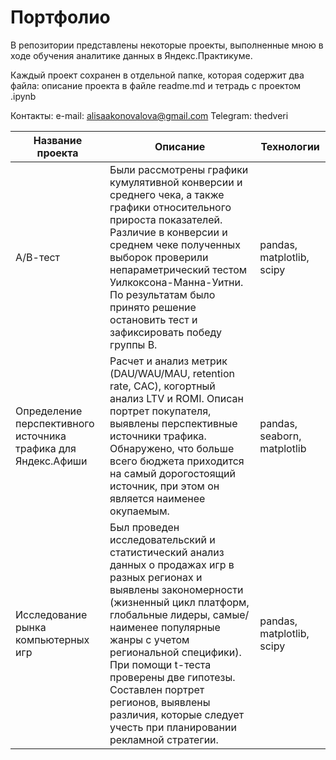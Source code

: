 # Портфолио

В репозитории представлены некоторые проекты, выполненные мною в ходе обучения аналитике данных в Яндекс.Практикуме.

Каждый проект сохранен в отдельной папке, которая содержит два файла: описание проекта в файле readme.md и тетрадь с проектом .ipynb

Контакты: 
e-mail: alisaakonovalova@gmail.com
Telegram: thedveri

| Название проекта                                              | Описание                                                                                                                                                                                                                                                                                                                     | Технологии                  |
|---------------------------------------------------------------|------------------------------------------------------------------------------------------------------------------------------------------------------------------------------------------------------------------------------------------------------------------------------------------------------------------------------|-----------------------------|
| А/В-тест                                                      | Были рассмотрены графики кумулятивной конверсии и среднего чека, а также графики относительного прироста показателей. Различие в конверсии и среднем чеке полученных выборок проверили непараметрический тестом Уилкоксона-Манна-Уитни. По результатам было принято решение остановить тест и зафиксировать победу группы В. | pandas, matplotlib, scipy   |
| Определение перспективного источника трафика для Яндекс.Афиши | Расчет и анализ метрик (DAU/WAU/MAU, retention rate, CAC), когортный анализ LTV и ROMI. Описан портрет покупателя, выявлены перспективные источники трафика. Обнаружено, что больше всего бюджета приходится на самый дорогостоящий источник, при этом он является наименее окупаемым.                                       | pandas, seaborn, matplotlib |
| Исследование рынка компьютерных игр                           | Был проведен исследовательский и статистический анализ данных о продажах игр в разных регионах и выявлены закономерности (жизненный цикл платформ, глобальные лидеры, самые/наименее популярные жанры с учетом региональной специфики). При помощи t-теста проверены две гипотезы. Составлен портрет регионов, выявлены различия, которые следует учесть при планировании рекламной стратегии.                                          | pandas, matplotlib, scipy   |
